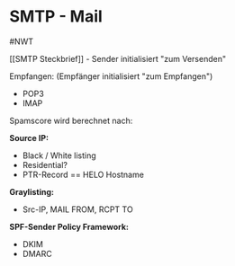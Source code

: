 # SMTP - Mail
#NWT 


[[SMTP Steckbrief]] - Sender initialisiert "zum Versenden"

Empfangen: (Empfänger initialisiert "zum Empfangen")
- POP3
- IMAP

Spamscore wird berechnet nach:

**Source IP:**
- Black / White listing
- Residential?
- PTR-Record == HELO Hostname

**Graylisting:**
- Src-IP, MAIL FROM, RCPT TO

**SPF-Sender Policy Framework:**
- DKIM
- DMARC